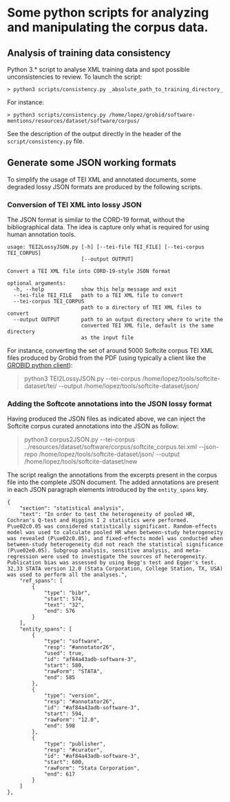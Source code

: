 # Some python scripts for analyzing and manipulating the corpus data. 

## Analysis of training data consistency

 Python 3.* script to analyse XML training data and spot possible unconsistencies to review. To launch the script: 

```console
> python3 scripts/consistency.py _absolute_path_to_training_directory_
```

For instance: 


```console
> python3 scripts/consistency.py /home/lopez/grobid/software-mentions/resources/dataset/software/corpus/
```

See the description of the output directly in the header of the `script/consistency.py` file. 


## Generate some JSON working formats

To simplify the usage of TEI XML and annotated documents, some degraded lossy JSON formats are produced by the following scripts.

### Conversion of TEI XML into lossy JSON 

The JSON format is similar to the CORD-19 format, without the bibliographical data. The idea is capture only what is required for using human annotation tools. 

```
usage: TEI2LossyJSON.py [-h] [--tei-file TEI_FILE] [--tei-corpus TEI_CORPUS]
                        [--output OUTPUT]

Convert a TEI XML file into CORD-19-style JSON format

optional arguments:
  -h, --help            show this help message and exit
  --tei-file TEI_FILE   path to a TEI XML file to convert
  --tei-corpus TEI_CORPUS
                        path to a directory of TEI XML files to convert
  --output OUTPUT       path to an output directory where to write the
                        converted TEI XML file, default is the same directory
                        as the input file

```

For instance, converting the set of around 5000 Softcite corpus TEI XML files produced by Grobid from the PDF (using typically a client like the [GROBID python client](https://github.com/kermitt2/grobid-client-python)):

> python3 TEI2LossyJSON.py --tei-corpus /home/lopez/tools/softcite-dataset/tei/ --output /home/lopez/tools/softcite-dataset/json/

### Adding the Softcote annotations into the JSON lossy format

Having produced the JSON files as indicated above, we can inject the Softcite corpus curated annotations into the JSON as follow:

> python3 corpus2JSON.py  --tei-corpus ../resources/dataset/software/corpus/softcite_corpus.tei.xml --json-repo /home/lopez/tools/softcite-dataset/json/ --output /home/lopez/tools/softcite-dataset/new

The script realign the annotations from the excerpts present in the corpus file into the complete JSON document. The added annotations are present in each JSON paragraph elements introduced by the `entity_spans` key.

```
{
    "section": "statistical analysis",
    "text": "In order to test the heterogeneity of pooled HR, Cochran's Q-test and Higgins I 2 statistics were performed. P\ue02c0.05 was considered statistically significant. Random-effects model was used to calculate pooled HR when between-study heterogeneity was revealed (P\ue02c0.05), and fixed-effects model was conducted when between-study heterogeneity did not reach the statistical significance (P\ue02e0.05). Subgroup analysis, sensitive analysis, and meta-regression were used to investigate the sources of heterogeneity. Publication bias was assessed by using Begg's test and Egger's test. 32,33 STATA version 12.0 (Stata Corporation, College Station, TX, USA) was used to perform all the analyses.",
    "ref_spans": [
        {
            "type": "bibr",
            "start": 574,
            "text": "32",
            "end": 576
        }
    ],
    "entity_spans": [
        {
            "type": "software",
            "resp": "#annotator26",
            "used": true,
            "id": "af84a43adb-software-3",
            "start": 580,
            "rawForm": "STATA",
            "end": 585
        },
        {
            "type": "version",
            "resp": "#annotator26",
            "id": "#af84a43adb-software-3",
            "start": 594,
            "rawForm": "12.0",
            "end": 598
        },
        {
            "type": "publisher",
            "resp": "#curator",
            "id": "#af84a43adb-software-3",
            "start": 600,
            "rawForm": "Stata Corporation",
            "end": 617
        }
    ]
},
```
